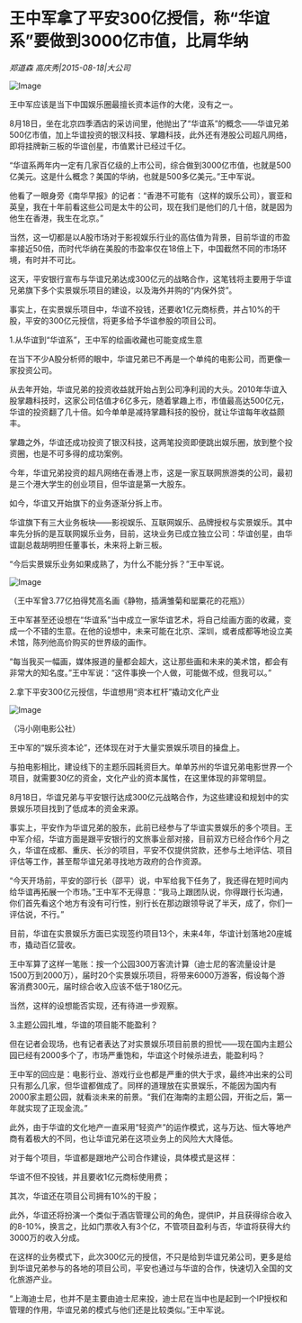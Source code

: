 # 王中军拿了平安300亿授信，称“华谊系”要做到3000亿市值，比肩华纳

*郑道森 高庆秀|2015-08-18|大公司*

![Image](http://static.ylzbl.com/uploads/ueditor/php/upload/image/20171024/1508836063870694.jpeg)

王中军应该是当下中国娱乐圈最擅长资本运作的大佬，没有之一。

8月18日，坐在北京四季酒店的采访间里，他抛出了“华谊系”的概念——华谊兄弟500亿市值，加上华谊投资的银汉科技、掌趣科技，此外还有港股公司超凡网络，即将挂牌新三板的华谊创星，市值累计已经过千亿。

“华谊系两年内一定有几家百亿级的上市公司，综合做到3000亿市值，也就是500亿美元。这是什么概念？美国的华纳，也就是500多亿美元。”王中军说。

他看了一眼身旁《南华早报》的记者：“香港不可能有（这样的娱乐公司），寰亚和英皇，我在十年前看这些公司是太牛的公司，现在我们是他们的几十倍，就是因为他生在香港，我生在北京。”

当然，这一切都是以A股市场对于影视娱乐行业的高估值为背景，目前华谊的市盈率接近50倍，而时代华纳在美股的市盈率仅在18倍上下，中国截然不同的市场环境，有时并不可比。

这天，平安银行宣布与华谊兄弟达成300亿元的战略合作，这笔钱将主要用于华谊兄弟旗下多个实景娱乐项目的建设，以及海外并购的“内保外贷”。

事实上，在实景娱乐项目中，华谊不投钱，还要收1亿元商标费，并占10%的干股，平安的300亿元授信，将更多给予华谊参股的项目公司。

1.从华谊到“华谊系”，王中军的绘画收藏也可能变成生意

在当下不少A股分析师的眼中，华谊兄弟已不再是一个单纯的电影公司，而更像一家投资公司。

从去年开始，华谊兄弟的投资收益就开始占到公司净利润的大头。2010年华谊入股掌趣科技时，这家公司估值才6亿多元，随着掌趣上市，市值最高达500亿元，华谊的投资翻了几十倍。如今单单是减持掌趣科技的股份，就让华谊每年收益颇丰。

掌趣之外，华谊还成功投资了银汉科技，这两笔投资即便跳出娱乐圈，放到整个投资圈，也是不可多得的成功案例。

今年，华谊兄弟投资的超凡网络在香港上市，这是一家互联网旅游类的公司，最初是三个港大学生的创业项目，但华谊是第一大股东。

如今，华谊又开始旗下的业务逐渐分拆上市。

华谊旗下有三大业务板块——影视娱乐、互联网娱乐、品牌授权与实景娱乐。其中率先分拆的是互联网娱乐业务，目前，这块业务已成立独立公司：华谊创星，由华谊副总裁胡明担任董事长，未来将上新三板。

“今后实景娱乐业务如果成熟了，为什么不能分拆？”王中军说。

![Image](http://si1.go2yd.com/get-image/0HjvmgbtdJo)

（王中军曾3.77亿拍得梵高名画《静物，插满雏菊和罂粟花的花瓶》）

王中军甚至还设想在“华谊系”当中成立一家华谊艺术，将自己绘画方面的收藏，变成一个不错的生意。在他的设想中，未来可能在北京、深圳，或者成都等地设立美术馆，陈列他高价购买的世界级的画作。

“每当我买一幅画，媒体报道的量都会超大，这让那些画和未来的美术馆，都会有非常大的知名度。”王中军说：“这件事换一个人做，可能做不成，但我可以。”

2.拿下平安300亿元授信，华谊想用“资本杠杆”撬动文化产业

![Image](http://si1.go2yd.com/get-image/0HjvmhNB3Ka)

（冯小刚电影公社）

王中军的“娱乐资本论”，还体现在对于大量实景娱乐项目的操盘上。

与拍电影相比，建设线下的主题乐园耗资巨大。单单苏州的华谊兄弟电影世界一个项目，就需要30亿的资金，文化产业的资本属性，在这里体现的非常明显。

8月18日，华谊兄弟与平安银行达成300亿元战略合作，为这些建设和规划中的实景娱乐项目找到了低成本的资金来源。

事实上，平安作为华谊兄弟的股东，此前已经参与了华谊实景娱乐的多个项目。王中军介绍，华谊方面是跟平安银行的文旅事业部对接，目前双方已经合作6个月之久，华谊在成都、重庆、长沙的项目，平安不仅提供贷款，还参与土地评估、项目评估等工作，甚至帮华谊兄弟寻找地方政府的合作资源。

“今天开场前，平安的邵行长（邵平）说，中军给我下任务了，我还得在短时间内给华谊再拓展一个市场。”王中军不无得意：“我马上跟团队说，你得跟行长沟通，你们首先看这个地方有没有可行性，别行长在那边跟领导说了半天，成了，你们一评估说，不行。”

目前，华谊在实景娱乐方面已实现签约项目13个，未来4年，华谊计划落地20座城市，撬动百亿营收。

王中军算了这样一笔账：按一个公园300万客流计算（迪士尼的客流量设计是1500万到2000万），届时20个实景娱乐项目，将带来6000万游客，假设每个游客消费300元，届时综合收入应该不低于180亿元。

当然，这样的设想能否实现，还有待进一步观察。

3.主题公园扎堆，华谊的项目能不能盈利？

但在记者会现场，也有记者表达了对实景娱乐项目前景的担忧——现在国内主题公园已经有2000多个了，市场严重饱和，华谊这个时候杀进去，能盈利吗？

王中军的回应是：电影行业、游戏行业也都是严重的供大于求，最终冲出来的公司只有那么几家，但华谊都做成了。同样的道理放在实景娱乐，不能因为国内有2000家主题公园，就看淡未来的前景。“我们在海南的主题公园，开街之后，第一年就实现了正现金流。”

此外，由于华谊的文化地产一直采用“轻资产”的运作模式，这与万达、恒大等地产商有着极大的不同，也让华谊兄弟在这项业务上的风险大大降低。

对于每个项目，华谊都是跟地产公司合作建设，具体模式是这样：

华谊不但不投钱，并且要收1亿元商标使用费；

其次，华谊还在项目公司拥有10%的干股；

此外，华谊还将扮演一个类似于酒店管理公司的角色，提供IP，并且获得综合收入的8-10%，换言之，比如门票收入有3个亿，不管项目盈利与否，华谊将获得大约3000万的收入分成。

在这样的业务模式下，此次300亿元的授信，不只是给到华谊兄弟公司，更多是给到华谊兄弟参与的各地的项目公司，平安也通过与华谊的合作，快速切入全国的文化旅游产业。

“上海迪士尼，也并不是主要由迪士尼来投，迪士尼在当中也是起到一个IP授权和管理的作用，华谊兄弟的模式与他们还是比较类似。”王中军说。


